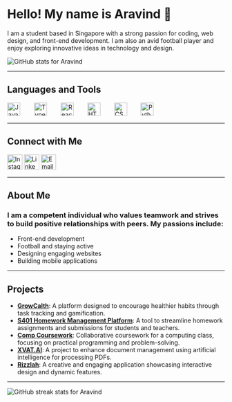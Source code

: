 <h1 align="left">Hello! My name is Aravind 👋</h1>

<p>I am a student based in Singapore with a strong passion for coding, web design, and front-end development. I am also an avid football player and enjoy exploring innovative ideas in technology and design.</p>

<p><img align="center" src="https://github-readme-stats.vercel.app/api?username=aravind-bn&show_icons=true&locale=en" alt="GitHub stats for Aravind" /></p>

---

<h2 align="left">Languages and Tools</h2>

<div align="left">
  <img src="https://cdn.jsdelivr.net/gh/devicons/devicon/icons/javascript/javascript-original.svg" height="30" alt="JavaScript" />
  <img width="24" />
  <img src="https://cdn.jsdelivr.net/gh/devicons/devicon/icons/typescript/typescript-original.svg" height="30" alt="TypeScript" />
  <img width="24" />
  <img src="https://cdn.jsdelivr.net/gh/devicons/devicon/icons/react/react-original.svg" height="30" alt="React" />
  <img width="24" />
  <img src="https://cdn.jsdelivr.net/gh/devicons/devicon/icons/html5/html5-original.svg" height="30" alt="HTML5" />
  <img width="24" />
  <img src="https://cdn.jsdelivr.net/gh/devicons/devicon/icons/css3/css3-original.svg" height="30" alt="CSS3" />
  <img width="24" />
  <img src="https://cdn.jsdelivr.net/gh/devicons/devicon/icons/python/python-original.svg" height="30" alt="Python" />
  <img width="24" />
</div>

---

<h2 align="left">Connect with Me</h2>

<div align="left">
  <a href="https://www.instagram.com/ar4v1nd_notc00l/" target="blank"><img src="https://img.shields.io/static/v1?message=Instagram&logo=instagram&label=&color=E4405F&logoColor=white&labelColor=&style=for-the-badge" height="35" alt="Instagram" /></a>
  <a href="https://www.linkedin.com/in/aravind-nandakumar/" target="blank"><img src="https://img.shields.io/static/v1?message=LinkedIn&logo=linkedin&label=&color=0077B5&logoColor=white&labelColor=&style=for-the-badge" height="35" alt="LinkedIn" /></a>
  <a href="mailto:aravindbn54@gmail.com" target="blank"><img src="https://img.shields.io/static/v1?message=Email&logo=gmail&label=&color=D14836&logoColor=white&labelColor=&style=for-the-badge" height="35" alt="Email" /></a>
</div>


---

<h2 align="left">About Me</h2>

<h3 align="left">I am a competent individual who values teamwork and strives to build positive relationships with peers. My passions include:</h3>
<ul>
  <li>Front-end development</li>
  <li>Football and staying active</li>
  <li>Designing engaging websites</li>
  <li>Building mobile applications</li>
</ul>

---

<h2 align="left">Projects</h2>

- [**GrowCalth**](https://github.com/kidscoots101/GrowCalth-Final.git): A platform designed to encourage healthier habits through task tracking and gamification.  
- [**S401 Homework Management Platform**](https://github.com/kidscoots101/S401-Homework-Management-Platform.git): A tool to streamline homework assignments and submissions for students and teachers.  
- [**Comp Coursework**](https://github.com/TheshyanTTT/Comp-Coursework.git): Collaborative coursework for a computing class, focusing on practical programming and problem-solving.  
- [**XVAT.AI**](https://github.com/kidscoots101/pdf.git): A project to enhance document management using artificial intelligence for processing PDFs.  
- [**Rizzlah**](https://github.com/Aravind-BN/rizzlah.git): A creative and engaging application showcasing interactive design and dynamic features.

---

<p><img align="center" src="https://github-readme-streak-stats.herokuapp.com/?user=aravind-bn&" alt="GitHub streak stats for Aravind" /></p>
